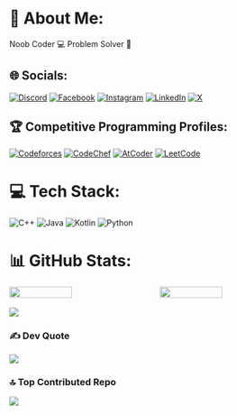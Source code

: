 <!--
# 💫 About Me:
Coder  💻 Problem Solver  🧮 


## 🌐 Socials:
[![Discord](https://img.shields.io/badge/Discord-%237289DA.svg?logo=discord&logoColor=white)](https://discord.gg/avik.ab17) [![Facebook](https://img.shields.io/badge/Facebook-%231877F2.svg?logo=Facebook&logoColor=white)](https://facebook.com/avik.ab17) [![Instagram](https://img.shields.io/badge/Instagram-%23E4405F.svg?logo=Instagram&logoColor=white)](https://instagram.com/avik.ab17) [![LinkedIn](https://img.shields.io/badge/LinkedIn-%230077B5.svg?logo=linkedin&logoColor=white)](https://linkedin.com/in/avikab17) [![X](https://img.shields.io/badge/X-black.svg?logo=X&logoColor=white)](https://x.com/ImAvikAB) 

# 💻 Tech Stack:
![C++](https://img.shields.io/badge/c++-%2300599C.svg?style=for-the-badge&logo=c%2B%2B&logoColor=white) ![Java](https://img.shields.io/badge/java-%23ED8B00.svg?style=for-the-badge&logo=openjdk&logoColor=white) ![Kotlin](https://img.shields.io/badge/kotlin-%237F52FF.svg?style=for-the-badge&logo=kotlin&logoColor=white) ![Python](https://img.shields.io/badge/python-3670A0?style=for-the-badge&logo=python&logoColor=ffdd54)
# 📊 GitHub Stats:
![](https://github-readme-stats.vercel.app/api?username=AvikAB&theme=dark&hide_border=false&include_all_commits=true&count_private=true)<br/>
![](https://github-readme-streak-stats.herokuapp.com/?user=AvikAB&theme=dark&hide_border=false)<br/>
![](https://github-readme-stats.vercel.app/api/top-langs/?username=AvikAB&theme=dark&hide_border=false&include_all_commits=true&count_private=true&layout=compact)

### ✍️ Dev Quote
![](https://quotes-github-readme.vercel.app/api?type=horizontal&theme=dark)

### 🔝 Top Contributed Repo
![](https://github-contributor-stats.vercel.app/api?username=AvikAB&limit=5&theme=dark&combine_all_yearly_contributions=true)

My Personal Access Token: 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

 -->




# 💫 About Me:
Noob Coder 💻 Problem Solver 🧮

## 🌐 Socials:
[![Discord](https://img.shields.io/badge/Discord-%237289DA.svg?logo=discord&logoColor=white)](https://discord.gg/avik.ab17) [![Facebook](https://img.shields.io/badge/Facebook-%231877F2.svg?logo=Facebook&logoColor=white)](https://facebook.com/avik.ab17) [![Instagram](https://img.shields.io/badge/Instagram-%23E4405F.svg?logo=Instagram&logoColor=white)](https://instagram.com/avik.ab17) [![LinkedIn](https://img.shields.io/badge/LinkedIn-%230077B5.svg?logo=linkedin&logoColor=white)](https://linkedin.com/in/avikab17) [![X](https://img.shields.io/badge/X-black.svg?logo=X&logoColor=white)](https://x.com/ImAvikAB)

## 🏆 Competitive Programming Profiles:
[![Codeforces](https://img.shields.io/badge/Codeforces-%23F99B4D.svg?logo=codeforces&logoColor=blue)](https://codeforces.com/profile/yourusername) 
[![CodeChef](https://img.shields.io/badge/CodeChef-%230A0A0A.svg?logo=codechef&logoColor=white)](https://www.codechef.com/users/yourusername) 
[![AtCoder](https://img.shields.io/badge/AtCoder-%233782BF.svg?logo=atcoder&logoColor=white)](https://atcoder.jp/users/yourusername) 
[![LeetCode](https://img.shields.io/badge/LeetCode-%23FFA116.svg?logo=leetcode&logoColor=black)](https://leetcode.com/u/Avik_AB17/)

# 💻 Tech Stack:
![C++](https://img.shields.io/badge/c++-%2300599C.svg?style=for-the-badge&logo=c%2B%2B&logoColor=white) 
![Java](https://img.shields.io/badge/java-%23ED8B00.svg?style=for-the-badge&logo=openjdk&logoColor=white) 
![Kotlin](https://img.shields.io/badge/kotlin-%237F52FF.svg?style=for-the-badge&logo=kotlin&logoColor=white) 
![Python](https://img.shields.io/badge/python-3670A0?style=for-the-badge&logo=python&logoColor=ffdd54)

# 📊 GitHub Stats:
<div style="display: flex; justify-content: space-between;">
  <img src="https://github-readme-stats.vercel.app/api?username=AvikAB&theme=dark&hide_border=false&include_all_commits=true&count_private=true" style="width: 47%;" />
  <img src="https://github-readme-streak-stats.herokuapp.com/?user=AvikAB&theme=dark&hide_border=false" style="width: 47%;" />
</div>
<br/>
<div>
  <img src="https://github-readme-stats.vercel.app/api/top-langs/?username=AvikAB&theme=dark&hide_border=false&include_all_commits=true&count_private=true&layout=compact&token=YOUR_PERSONAL_ACCESS_TOKEN" />
</div>

### ✍️ Dev Quote
![](https://quotes-github-readme.vercel.app/api?type=horizontal&theme=dark)

### 🔝 Top Contributed Repo
![](https://github-contributor-stats.vercel.app/api?username=AvikAB&limit=5&theme=dark&combine_all_yearly_contributions=true)



